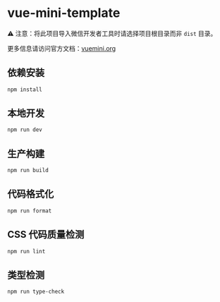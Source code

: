 # vue-mini-template

⚠️ 注意：将此项目导入微信开发者工具时请选择项目根目录而非 `dist` 目录。

更多信息请访问官方文档：[vuemini.org](https://vuemini.org)

## 依赖安装

```sh
npm install
```

## 本地开发

```sh
npm run dev
```

## 生产构建

```sh
npm run build
```

## 代码格式化

```sh
npm run format
```

## CSS 代码质量检测

```sh
npm run lint
```

## 类型检测

```sh
npm run type-check
```
